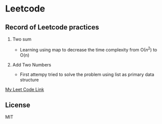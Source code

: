 # Leetcode
## Record of Leetcode practices


1. Two sum
    - Learning using map to decrease the time complexity from O($n^{2}$) to O(n)


2. Add Two Numbers
    - First attempy tried to solve the problem using list as primary data structure 

[My Leet Code Link](https://leetcode.com/jamestang7/)
## License

MIT